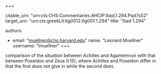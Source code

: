 +++


citable_urn: "urn:cts:CHS:Commentaries.AHCIP:Iliad.1.294.Pqd7s52"
target_urn: "urn:cts:greekLit:tlg0012.tlg001:1.294"
title: "Iliad 1.294"

authors:
- email: "muellner@chs.harvard.edu"
  name: "Leonard Muellner"
  username: "lmuellner"
+++

<p>comparison of the situation between Achilles and Agamemnon with that between Poseidon and Zeus (I.15), where Achilles and Poseidon differ in that the first does not give in while the second does</p>